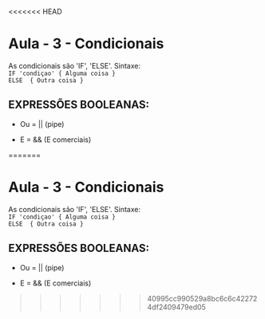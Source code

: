 <<<<<<< HEAD
# Aula - 3 - Condicionais

  As condicionais são 'IF', 'ELSE'. Sintaxe:
  <br/>
  `IF
  'condiçao'
  {
    Alguma coisa
  }`
  <br/>
  `ELSE 
  {
    Outra coisa
  }`

## EXPRESSÕES BOOLEANAS:

 - Ou = || (pipe)

 - E = && (E comerciais)


  
=======
# Aula - 3 - Condicionais

  As condicionais são 'IF', 'ELSE'. Sintaxe:
  <br/>
  `IF
  'condiçao'
  {
    Alguma coisa
  }`
  <br/>
  `ELSE 
  {
    Outra coisa
  }`

## EXPRESSÕES BOOLEANAS:

 - Ou = || (pipe)

 - E = && (E comerciais)


  
>>>>>>> 40995cc990529a8bc6c6c422724df2409479ed05
